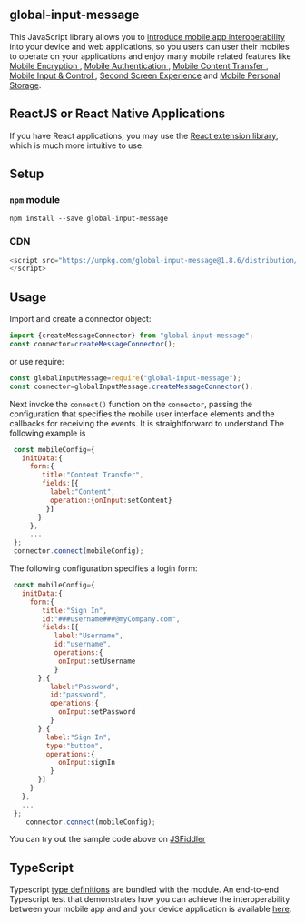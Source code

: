 

## global-input-message

This JavaScript library allows you to [introduce mobile app interoperability](https://globalinput.co.uk/) into your device and web applications, so you users can user their mobiles to operate on your applications and enjoy many mobile related features like [Mobile Encryption ](https://globalinput.co.uk/global-input-app/mobile-content-encryption), [Mobile Authentication ](https://globalinput.co.uk/global-input-app/mobile-authentication), [Mobile Content Transfer ](https://globalinput.co.uk/global-input-app/mobile-content-transfer), [Mobile Input & Control ](https://globalinput.co.uk/global-input-app/mobile-input-control), [Second Screen Experience](https://globalinput.co.uk/global-input-app/second-screen-experience) and [Mobile Personal Storage](https://globalinput.co.uk/global-input-app/mobile-personal-storage). 

 

## ReactJS or React Native Applications

If you have React applications, you may use the [React extension library](https://github.com/global-input/global-input-react), which is much more intuitive to use.

## Setup

### ```npm``` module

```shell
npm install --save global-input-message
```
### CDN
```JavaScript
<script src="https://unpkg.com/global-input-message@1.8.6/distribution/globalinputmessage.js">
</script>
```

## Usage

Import and create a connector object:

```JavaScript
import {createMessageConnector} from "global-input-message";
const connector=createMessageConnector();
```

or use require:

```JavaScript
const globalInputMessage=require("global-input-message");
const connector=globalInputMessage.createMessageConnector();
```
Next invoke the  ```connect()```  function on the ```connector```, passing the configuration that specifies the mobile user interface elements and the callbacks for receiving the events. It is straightforward to understand The following example is 
```JavaScript
 const mobileConfig={
   initData:{                              
     form:{
        title:"Content Transfer",   
        fields:[{
          label:"Content",            
          operation:{onInput:setContent}             
         }]
       }
     },
     ...
 };
 connector.connect(mobileConfig);           
```
The following configuration specifies a login form:
```JavaScript
 const mobileConfig={        
   initData:{                              
     form:{
        title:"Sign In",
        id:"###username###@myCompany.com",
        fields:[{
           label:"Username",
           id:"username",
           operations:{
            onInput:setUsername
           }
       },{
          label:"Password",            
          id:"password",
          operations:{
            onInput:setPassword
          }
       },{
         label:"Sign In",
         type:"button",            
         operations:{
            onInput:signIn
          }
       }]
     }
   },
   ...
 };
    connector.connect(mobileConfig);           
```
You can try out the sample code above on [JSFiddler](https://jsfiddle.net/dilshat/c5fvyxqa/)


## TypeScript
Typescript [type definitions](https://github.com/global-input/global-input-message/blob/master/index.d.ts) are bundled with the module.
An end-to-end Typescript test that demonstrates how you can achieve the interoperability between your mobile app and and your device application is available [here](https://github.com/global-input/test-global-input-app-libs/blob/master/src/test-global-input-message/global-input.test.ts).
